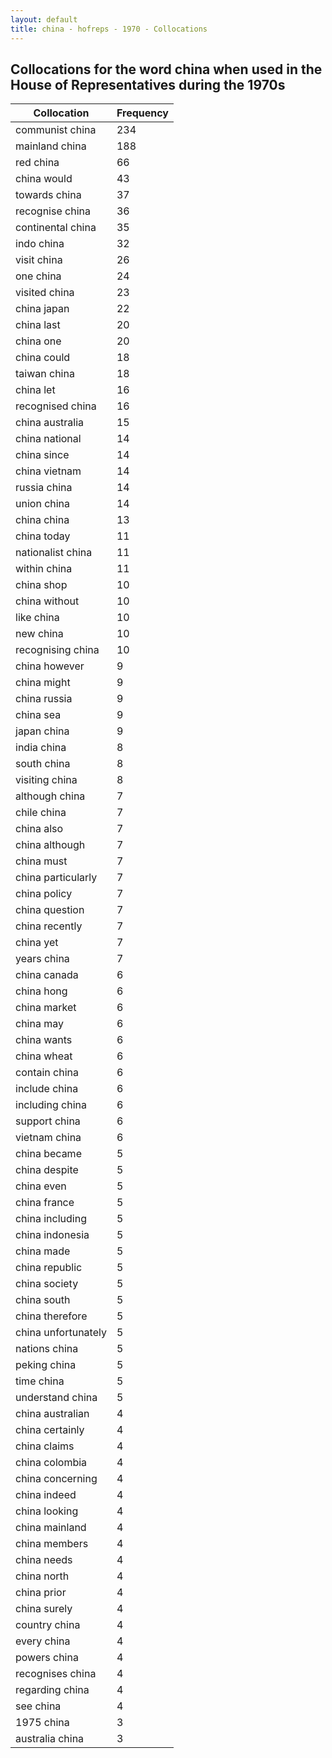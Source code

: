 ```yaml
---
layout: default
title: china - hofreps - 1970 - Collocations
---
```

## Collocations for the word **china** when used in the House of Representatives during the 1970s

| Collocation | Frequency |
|--------------|----------------|
|communist china|234|
|mainland china|188|
|red china|66|
|china would|43|
|towards china|37|
|recognise china|36|
|continental china|35|
|indo china|32|
|visit china|26|
|one china|24|
|visited china|23|
|china japan|22|
|china last|20|
|china one|20|
|china could|18|
|taiwan china|18|
|china let|16|
|recognised china|16|
|china australia|15|
|china national|14|
|china since|14|
|china vietnam|14|
|russia china|14|
|union china|14|
|china china|13|
|china today|11|
|nationalist china|11|
|within china|11|
|china shop|10|
|china without|10|
|like china|10|
|new china|10|
|recognising china|10|
|china however|9|
|china might|9|
|china russia|9|
|china sea|9|
|japan china|9|
|india china|8|
|south china|8|
|visiting china|8|
|although china|7|
|chile china|7|
|china also|7|
|china although|7|
|china must|7|
|china particularly|7|
|china policy|7|
|china question|7|
|china recently|7|
|china yet|7|
|years china|7|
|china canada|6|
|china hong|6|
|china market|6|
|china may|6|
|china wants|6|
|china wheat|6|
|contain china|6|
|include china|6|
|including china|6|
|support china|6|
|vietnam china|6|
|china became|5|
|china despite|5|
|china even|5|
|china france|5|
|china including|5|
|china indonesia|5|
|china made|5|
|china republic|5|
|china society|5|
|china south|5|
|china therefore|5|
|china unfortunately|5|
|nations china|5|
|peking china|5|
|time china|5|
|understand china|5|
|china australian|4|
|china certainly|4|
|china claims|4|
|china colombia|4|
|china concerning|4|
|china indeed|4|
|china looking|4|
|china mainland|4|
|china members|4|
|china needs|4|
|china north|4|
|china prior|4|
|china surely|4|
|country china|4|
|every china|4|
|powers china|4|
|recognises china|4|
|regarding china|4|
|see china|4|
|1975 china|3|
|australia china|3|
